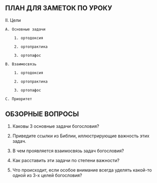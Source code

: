 ## ПЛАН ДЛЯ ЗАМЕТОК ПО УРОКУ

II. Цели

    A. Основные задачи

    	1. ортодоксия

    	2. ортопрактика

    	3. ортопафос

    B. Взаимосвязь

    	1. ортодоксия

    	2. ортопрактика

    	3. ортопафос

    C. Приоритет



## ОБЗОРНЫЕ ВОПРОСЫ

1. Каковы 3 основные задачи богословия?

2. Приведите ссылки из Библии, иллюстрирующие важность этих задач.

3. В чем проявляется взаимосвязь задач богословия?

4. Как расставить эти задачи по степени важности?

5. Что происходит, если особое внимание всегда уделять какой-то одной из 3-х целей богословия?



 